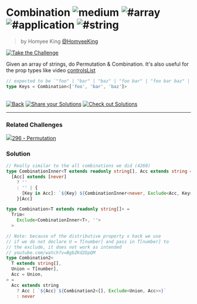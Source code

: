 <!--info-header-start--><h1>Combination <img src="https://img.shields.io/badge/-medium-d9901a" alt="medium"/> <img src="https://img.shields.io/badge/-%23array-999" alt="#array"/> <img src="https://img.shields.io/badge/-%23application-999" alt="#application"/> <img src="https://img.shields.io/badge/-%23string-999" alt="#string"/></h1><blockquote><p>by Homyee King <a href="https://github.com/HomyeeKing" target="_blank">@HomyeeKing</a></p></blockquote><p><a href="https://tsch.js.org/8767/play" target="_blank"><img src="https://img.shields.io/badge/-Take%20the%20Challenge-3178c6?logo=typescript&logoColor=white" alt="Take the Challenge"/></a> </p><!--info-header-end-->

Given an array of strings, do Permutation & Combination.
It's also useful for the prop types like video [controlsList](https://developer.mozilla.org/en-US/docs/Web/API/HTMLMediaElement/controlsList)

```ts
// expected to be `"foo" | "bar" | "baz" | "foo bar" | "foo bar baz" | "foo baz" | "foo baz bar" | "bar foo" | "bar foo baz" | "bar baz" | "bar baz foo" | "baz foo" | "baz foo bar" | "baz bar" | "baz bar foo"`
type Keys = Combination<['foo', 'bar', 'baz']>
```


<!--info-footer-start--><br><a href="../../README.md" target="_blank"><img src="https://img.shields.io/badge/-Back-grey" alt="Back"/></a> <a href="https://tsch.js.org/8767/answer" target="_blank"><img src="https://img.shields.io/badge/-Share%20your%20Solutions-teal" alt="Share your Solutions"/></a> <a href="https://tsch.js.org/8767/solutions" target="_blank"><img src="https://img.shields.io/badge/-Check%20out%20Solutions-de5a77?logo=awesome-lists&logoColor=white" alt="Check out Solutions"/></a> <hr><h3>Related Challenges</h3><a href="https://github.com/type-challenges/type-challenges/blob/main/questions/00296-medium-permutation/README.md" target="_blank"><img src="https://img.shields.io/badge/-296%E3%83%BBPermutation-d9901a" alt="296・Permutation"/></a> <!--info-footer-end--> 
 
### Solution
 
 
```ts
// Really similar to the all combinations we did (4260)
type CombinationInner<T extends readonly string[], Acc extends string = T[number]> =
  [Acc] extends [never]
    ? ''
    : '' | {
      [Key in Acc]: `${Key} ${CombinationInner<never, Exclude<Acc, Key>>}`
    }[Acc]

type Combination<T extends readonly string[]> =
  Trim<
    Exclude<CombinationInner<T>, ''>
  >

// Note: because of the distributive property x hack we use
// if we do not declare U = T[number] and pass in T[number] to
// the exclude, it does not work as intended
// youtube.com/watch?v=BgbZKd2DpQM
type Combination2<
  T extends string[],
  Union = T[number],
  Acc = Union,
> =
  Acc extends string
    ? Acc | `${Acc} ${Combination2<[], Exclude<Union, Acc>>}`
    : never
```
